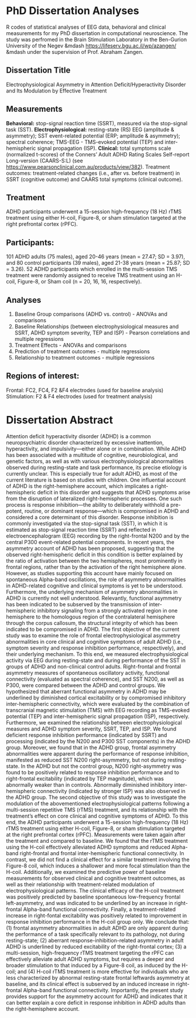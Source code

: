 # PhD Dissertation Analyses
R codes of statistical analyses of EEG data, behavioral and clinical measurements for my PhD dissertation in computational neuroscience.
The study was perfromed in the Brain Stimulation Laboratory in the Ben-Gurion University of the Negev &mdash 
https://lifeserv.bgu.ac.il/wp/azangen/ &mdash under the supervision of Prof. Abraham Zangen.


## Dissertation Title
Electrophysiological Asymmetry in Attention Deficit/Hyperactivity Disorder and Its Modulation by Effective Treatment

## Measurements
**Behavioral:** stop-signal reaction time (SSRT), measured via the stop-signal task (SST). 
**Electrophysiological:** resting-state (RS) EEG (amplitude & asymmetry); SST event-related potential (ERP; amplitude & asymmetry); spectral coherence; TMS-EEG - TMS-evoked potential (TEP) and inter-hemispheric signal propagation (ISP).
**Clinical:** total symptoms scale (normalized t-scores) of the Conners’ Adult ADHD Rating Scales Self-report Long-version (CAARS-S:L)
(see https://www.pearsonclinical.com.au/products/view/382).
Treatment outcomes: treatment-related changes (i.e., after vs. before treatment) in SSRT (cognitive outcome) and CAARS total symptoms (clinical outcome).

## Treatment
ADHD participants underwent a 15-session high-frequency (18 Hz) rTMS treatment using either H-coil, Figure-8, or sham stimulation targeted at the right prefrontal cortex (rPFC). 

## Participants:
101 ADHD adults (75 males), aged 20-46 years (mean = 27.47; SD = 3.97), and 80 control participants (39 males), aged 21-38 years (mean = 25.87; SD = 3.26).
52 ADHD participants which enrolled in the multi-session TMS treatment were randomly assigned to receive TMS treatment using an
H-coil, Figure-8, or Sham coil (n = 20, 16, 16, respectively).

## Analyses
1. Baseline Group comparisons (ADHD vs. control) - ANOVAs and comparisons
2. Baseline Relationships (between electrophysiological measures and SSRT, ADHD symptom severity, TEP and ISP) - Pearson correlations and multiple regressions
2. Treatment Effects - ANOVAs and comparisons
3. Prediction of treatment outcomes - multiple regressions
4. Relationship to treatment outcomes - multiple regressions

## Regions of interest:
Frontal: FC2, FC4, F2 &F4 electrodes (used for baseline analysis)
Stimulation: F2 & F4 electrodes (used for treatment analysis)

# Dissertation Abstract
Attention deficit hyperactivity disorder (ADHD) is a common neuropsychiatric disorder characterized by excessive inattention, hyperactivity, and impulsivity—either alone or in combination. While ADHD has been associated with a multitude of cognitive, neurobiological, and genetic factors, as well as with various electrophysiological abnormalities observed during resting-state and task performance, its precise etiology is currently unclear. This is especially true for adult ADHD, as most of the current literature is based on studies with children. One influential account of ADHD is the right-hemisphere account, which implicates a right-hemispheric deficit in this disorder and suggests that ADHD symptoms arise from the disruption of lateralized right-hemispheric processes. One such process is response inhibition—the ability to deliberately withhold a pre-potent, routine, or dominant response—which is compromised in ADHD and considered a core determinant of this disorder. Response inhibition is commonly investigated via the stop-signal task (SST), in which it is estimated as stop-signal reaction time (SSRT) and reflected in electroencephalogram (EEG) recording by the right-frontal N200 and by the central P300 event-related potential components. In recent years, the asymmetry account of ADHD has been proposed, suggesting that the observed right-hemispheric deficit in this condition is better explained by the ratio of activation between the two hemispheres, most prominently in frontal regions, rather than by the activation of the right hemisphere alone. However, as studies supporting this account have mainly focused on spontaneous Alpha-band oscillations, the role of asymmetry abnormalities in ADHD-related cognitive and clinical symptoms is yet to be understood. Furthermore, the underlying mechanism of asymmetry abnormalities in ADHD is currently not well understood. Relevantly, functional asymmetry has been indicated to be subserved by the transmission of inter-hemispheric inhibitory signaling from a strongly activated region in one hemisphere to the homologous region of the contralateral hemisphere through the corpus callosum, the structural integrity of which has been indicated to be compromised in ADHD.
The first objective of the current study was to examine the role of frontal electrophysiological asymmetry abnormalities in core clinical and cognitive symptoms of adult ADHD (i.e., symptom severity and response inhibition performance, respectively), and their underlying mechanism. To this end, we measured electrophysiological activity via EEG during resting-state and during performance of the SST in groups of ADHD and non-clinical control adults. Right-frontal and frontal asymmetry measures of spontaneous oscillatory activity, functional connectivity (evaluated as spectral coherence), and SST N200, as well as P300, were compared between the ADHD and control groups. We hypothesized that aberrant functional asymmetry in ADHD may be underlined by diminished cortical excitability or by compromised inhibitory inter-hemispheric connectivity, which were evaluated by the combination of transcranial magnetic stimulation (TMS) with EEG recording as TMS-evoked potential (TEP) and inter-hemispheric signal propagation (ISP), respectively. Furthermore, we examined the relationship between electrophysiological measures and ADHD symptom severity, SSRT, TEP, and ISP. We found deficient response inhibition performance (indicated by SSRT) and processing (indicated by the N200 and P300 SST components) in the ADHD group. Moreover, we found that in the ADHD group, frontal asymmetry abnormalities were apparent during the performance of response inhibition, manifested as reduced SST N200 right-asymmetry, but not during resting-state. In the ADHD but not the control group, N200 right-asymmetry was found to be positively related to response inhibition performance and to right-frontal excitability (indicated by TEP magnitude), which was abnormally weaker than in controls. Abnormally diminished inhibitory inter-hemispheric connectivity (indicated by stronger ISP) was also observed in the ADHD group.
The second objective of this study was to investigate the modulation of the abovementioned electrophysiological patterns following a multi-session repetitive TMS (rTMS) treatment, and its relationship with the treatment’s effect on core clinical and cognitive symptoms of ADHD. To this end, the ADHD participants underwent a 15-session high-frequency (18 Hz) rTMS treatment using either H-coil, Figure-8, or sham stimulation targeted at the right prefrontal cortex (rPFC). Measurements were taken again after the treatment and compared to baseline. We found that the rTMS treatment using the H-coil effectively alleviated ADHD symptoms and reduced Alpha-band right-frontal and frontal inter-hemispheric functional connectivity. In contrast, we did not find a clinical effect for a similar treatment involving the Figure-8 coil, which induces a shallower and more focal stimulation than the H-coil. Additionally, we examined the predictive power of baseline measurements for observed clinical and cognitive treatment outcomes, as well as their relationship with treatment-related modulation of electrophysiological patterns. The clinical efficacy of the H-coil treatment was positively predicted by baseline spontaneous low-frequency frontal left-asymmetry, and was indicated to be underlined by an increase in right-frontal Alpha-band functional connectivity. Finally, a treatment-related increase in right-fontal excitability was positively related to improvement in response inhibition performance in the H-coil group only. 
We conclude that: (1) frontal asymmetry abnormalities in adult ADHD are only apparent during the performance of a task specifically relevant to its pathology, not during resting-state; (2) aberrant response-inhibition-related asymmetry in adult ADHD is underlined by reduced excitability of the right-frontal cortex; (3) a multi-session, high-frequency rTMS treatment targeting the rPFC can effectively alleviate adult ADHD symptoms, but requires a deeper and broader stimulation to that induced by a Figure-8 coil, as induced by the H-coil; and (4) H-coil rTMS treatment is more effective for individuals who are less characterized by abnormal resting-state frontal leftwards asymmetry at baseline, and its clinical effect is subserved by an induced increase in right-frontal Alpha-band functional connectivity. Importantly, the present study provides support for the asymmetry account for ADHD and indicates that it can better explain a core deficit in response inhibition in ADHD adults than the right-hemisphere account.
